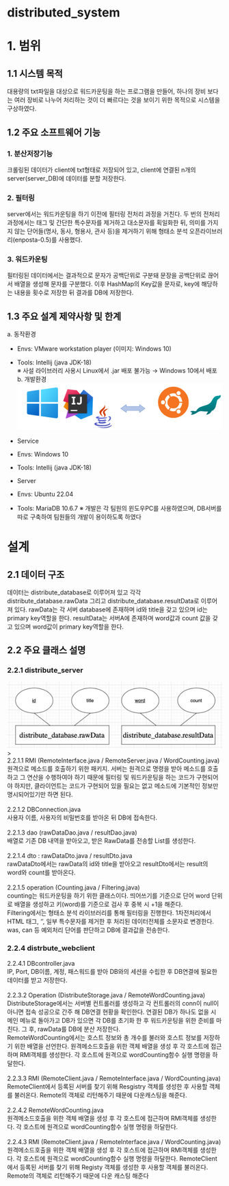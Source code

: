 # distributed_system

# 1. 범위
## 1.1 시스템 목적
대용량의 txt파일을 대상으로 워드카운팅을 하는 프로그램을 만들어, 하나의 장비 보다는 여러 장비로 나누어 처리하는 것이 더 빠르다는 것을 보이기 위한 목적으로 시스템을 구상하였다.

## 1.2 주요 소프트웨어 기능
### 1. 분산저장기능
크롤링된 데이터가 client에 txt형태로 저장되어 있고, client에 연결된 n개의 server(server_DB)에 데이터를 분할 저장한다.
### 2. 필터링 
server에서는 워드카운팅을 하기 이전에 필터링 전처리 과정을 거친다. 두 번의 전처리 과정에서는 태그 및 간단한 특수문자를 제거하고 대소문자를 획일화한 뒤, 의미를 가지지 않는 단어들(명사, 동사, 형용사, 관사 등)을 제거하기 위해 형태소 분석 오픈라이브러리(enposta-0.5)를 사용했다.

### 3. 워드카운팅
필터링된 데이터에서는 결과적으로 문자가 공백단위로 구분돼 문장을 공백단위로 끊어서 배열을 생성해 문자를 구분했다. 이후 HashMap의 Key값을 문자로, key에 해당하는 내용을 횟수로 저장한 뒤 결과를 DB에 저장한다.

## 1.3 주요 설계 제약사항 및 한계
a. 동작환경
- Envs: VMware workstation player (이미지: Windows 10)<br/>
- Tools: Intellij (java JDK-18)<br/>
※ 사설 라이브러리 사용시 Linux에서 .jar 배포 불가능 → Windows 10에서 배포<br/>
b. 개발환경<br/>
<Service> <DataBase Server>
![Captum](./img/dis1.png)

- Service
- Envs: Windows 10
- Tools: Intellij (java JDK-18)
- Server
- Envs: Ubuntu 22.04
- Tools: MariaDB 10.6.7
※ 개발은 각 팀원의 윈도우PC를 사용하였으며, DB서버를 따로 구축하여 팀원들의 개발이 용이하도록 하였다

# 설계
## 2.1 데이터 구조
데이터는 distribute_database로 이루어져 있고 각각 distribute_database.rawData 그리고 distribute_database.resultData로 이루어져 있다. rawData는 각 서버 database에 존재하며 id와 title을 갖고 있으며 id는 primary key역할을 한다.
resultData는 서버A에 존재하며 word값과 count 값을 갖고 있으며 word값이 primary key역할을 한다.

## 2.2 주요 클래스 설명
### 2.2.1 distribute_server 
![Captum](./img/dis2.png)><br/>
2.2.1.1 RMI (RemoteInterface.java / RemoteServer.java / WordCounting.java) <br/>
원격으로 메소드를 호출하기 위한 패키지. 서버는 원격으로 명령을 받아 메소드를 호출하고 그 연산을 수행하여야 하기 때문에 필터링 및 워드카운팅을 하는 코드가 구현되어야 하지만, 클라이언트는 코드가 구현되어 있을 필요는 없고 메소드에 기본적인 정보만 명시되어있기만 하면 된다.
<br/><br/>
2.2.1.2 DBConnection.java <br/>
사용자 이름, 사용자의 비밀번호를 받아온 뒤 DB에 접속한다.<br/>
<br/>
2.2.1.3 dao (rawDataDao.java / resultDao.java)<br/>
배열로 기존 DB 내역을 받아오고, 받은 RawData를 전송할 List를 생성한다. <br/>
<br/>
2.2.1.4 dto : rawDataDto.java / resultDto.java<br/>
rawDataDto에서는 rawData의 id와 title을 받아오고 resultDto에서는 result의 word와 count를 받아온다.<br/>
<br/>
2.2.1.5 operation (Counting.java / Filtering.java)<br/>
counting는 워드카운팅을 하기 위한 클래스이다. 띄어쓰기를 기준으로 단어 word 단위로 배열을 생성하고 키(word)를 기준으로 검사 후 중복 시 +1을 해준다. <br/>
Filtering에서는 형태소 분석 라이브러리를 통해 필터링을 진행한다. 1차전처리에서 HTML 태그, ‘<content>’, 일부 특수문자를 제거한 후 처리된 데이터전체를 소문자로 변경한다. was, can 등 예외처리 단어를 판단하고 DB에 결과값을 전송한다.
 
### 2.2.4 distrbute_webclient 
2.2.4.1 DBcontroller.java <br/>
IP, Port, DB이름, 계정, 패스워드를 받아 DB와의 세션을 수립한 후 DB연결에 필요한 데이터를 받고 저장한다.<br/>
<br/>
2.2.3.2 Operation (DistributeStorage.java / RemoteWordCounting.java)<br/>
DistributeStorage에서는 서버별 컨트롤러를 생성하고 각 컨트롤러의 conn이 null이 아니면 접속 성공으로 간주 해 DB연결 현황을 확인한다. 연결된 DB가 하나도 없을 시 메인 메뉴로 돌아가고 DB가 있으면 각 DB를 초기화 한 후 워드카운팅을 위한 준비를 마친다. 그 후, rawData를 DB에 분산 저장한다.<br/>
RemoteWordCounting에서는 호스트 정보와 총 개수를 불러와 호스트 정보를 저장하기 위한 배열을 선언한다. 원격메소드호출을 위한 객체 배열을 생성 후 각 호스트에 접근하며 RMI객체를 생성한다. 각 호스트에 원격으로 wordCounting함수 실행 명령을 하달한다.<br/>
<br/>
2.2.3.3 RMI (RemoteClient.java / RemoteInterface.java / WordCounting.java)<br/>
RemoteClient에서 등록된 서버를 찾기 위해 Resgistry 객체를 생성한 후 사용할 객체를 불러온다. Remote의 객체로 리턴해주기 때문에 다운캐스팅을 해준다. <br/>
<br/>
2.2.4.2 RemoteWordCounting.java <br/>
원격메소드호출을 위한 객체 배열을 생성 후 각 호스트에 접근하며 RMI객체를 생성한다. 각 호스트에 원격으로 wordCounting함수 실행 명령을 하달한다.<br/>
<br/>
2.2.4.3 RMI (RemoteClient.java / RemoteInterface.java / WordCounting.java)<br/>
원격메소드호출을 위한 객체 배열을 생성 후 각 호스트에 접근하며 RMI객체를 생성한다. 각 호스트에 원격으로 wordCounting함수 실행 명령을 하달한다. RemoteClient에서 등록된 서버를 찾기 위해 Registy 객체를 생성한 후 사용할 객체를 불러온다. Remote의 객체로 리턴해주기 때문에 다운 캐스팅 해준다
